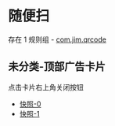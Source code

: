 # 随便扫

存在 1 规则组 - [com.jim.qrcode](/src/apps/com.jim.qrcode.ts)

## 未分类-顶部广告卡片

点击卡片右上角关闭按钮

- [快照-0](https://i.gkd.li/i/12606861)
- [快照-1](https://i.gkd.li/i/12606862)
